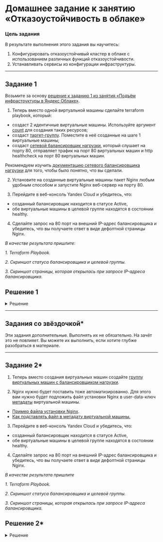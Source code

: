 # Домашнее задание к занятию «Отказоустойчивость в облаке»

### Цель задания

В результате выполнения этого задания вы научитесь:  
1. Конфигурировать отказоустойчивый кластер в облаке с использованием различных функций отказоустойчивости. 
2. Устанавливать сервисы из конфигурации инфраструктуры.

---

## Задание 1 

Возьмите за основу [решение к заданию 1 из занятия «Подъём инфраструктуры в Яндекс Облаке»](https://github.com/netology-code/sdvps-homeworks/blob/main/7-03.md#задание-1).

1. Теперь вместо одной виртуальной машины сделайте terraform playbook, который:

- создаст 2 идентичные виртуальные машины. Используйте аргумент [count](https://www.terraform.io/docs/language/meta-arguments/count.html) для создания таких ресурсов;
- создаст [таргет-группу](https://registry.terraform.io/providers/yandex-cloud/yandex/latest/docs/resources/lb_target_group). Поместите в неё созданные на шаге 1 виртуальные машины;
- создаст [сетевой балансировщик нагрузки](https://registry.terraform.io/providers/yandex-cloud/yandex/latest/docs/resources/lb_network_load_balancer), который слушает на порту 80, отправляет трафик на порт 80 виртуальных машин и http healthcheck на порт 80 виртуальных машин.

Рекомендуем изучить [документацию сетевого балансировщика нагрузки](https://cloud.yandex.ru/docs/network-load-balancer/quickstart) для того, чтобы было понятно, что вы сделали.

2. Установите на созданные виртуальные машины пакет Nginx любым удобным способом и запустите Nginx веб-сервер на порту 80.

3. Перейдите в веб-консоль Yandex Cloud и убедитесь, что: 

- созданный балансировщик находится в статусе Active,
- обе виртуальные машины в целевой группе находятся в состоянии healthy.

4. Сделайте запрос на 80 порт на внешний IP-адрес балансировщика и убедитесь, что вы получаете ответ в виде дефолтной страницы Nginx.

*В качестве результата пришлите:*

*1. Terraform Playbook.*

*2. Скриншот статуса балансировщика и целевой группы.*

*3. Скриншот страницы, которая открылась при запросе IP-адреса балансировщика.*

## Решение 1 

<details>
  <summary>Решение</summary>

  - С терраформом не стал заморачиваться и написал линейный скрипт. Соответсвенно в файле meta.yaml, настрйоки пользователя для доступа по ssh.
  - Для устанвоки Nginx использовал ранее заготовленные плейбуки. 
  - terraform playbook:
    ```
    terraform {
      required_providers {
        yandex = {
          source = "yandex-cloud/yandex"
        }
      }
    
      required_version = ">= 0.13"
    }
    
    provider "yandex" {
      zone = "ru-central1-b"
    }
    
    resource "yandex_compute_instance" "server" {
      count = 2
      name = "server${count.index}"
      platform_id = "standard-v3"
    
      resources {
        core_fraction = 20
        cores = 2
        memory = 2
      }
    
      boot_disk {
        initialize_params {
            image_id = "fd8g5aftj139tv8u2mo1"
            size = 10
        }
      }
    
      network_interface {
        subnet_id = yandex_vpc_subnet.subnet-1.id
        nat = true
      }
    
      placement_policy {
        placement_group_id = "${yandex_compute_placement_group.group1.id}"
      }
    
      metadata = {
        user-data = file("./meta.yaml")
      }
    }
    
    resource "yandex_compute_placement_group" "group1" {
      name="test-pg1"
    }
    
    resource "yandex_vpc_network" "network-1"{
      name = "network1"
    }
    
    resource "yandex_vpc_subnet" "subnet-1"{
      name           = "subnet1"
      zone           = "ru-central1-b"
      v4_cidr_blocks = ["192.168.10.0/24"]
      network_id     = "${yandex_vpc_network.network-1.id}"
    }
    
    
    resource "yandex_lb_network_load_balancer" "lb-1" {
      name = "lb-1"
      listener {
        name = "my-lb1"
        port = 80
        external_address_spec {
          ip_version = "ipv4"
        }
      }
      attached_target_group {
        target_group_id = yandex_lb_target_group.test-1.id
        healthcheck {
          name = "http"
          http_options {
            port = 80
            path = "/"
          }
        }
      }
    }
    
    resource "yandex_lb_target_group" "test-1" {
      name      = "test-1"
      target {
        subnet_id = yandex_vpc_subnet.subnet-1.id
        address   = yandex_compute_instance.server[0].network_interface.0.ip_address
      }
      target {
        subnet_id = yandex_vpc_subnet.subnet-1.id
        address   = yandex_compute_instance.server[1].network_interface.0.ip_address
      }
    }
    ```
  - ![image](https://github.com/ADNikulin/netology/assets/44374132/c5f6aecc-c26c-46e2-879d-393c2c95b21c)
  - ![image](https://github.com/ADNikulin/netology/assets/44374132/2e56057d-666f-4ec8-a6f1-0e57de16b29a)
  - ![image](https://github.com/ADNikulin/netology/assets/44374132/a877e865-0a68-4fb9-99e2-82d2ccf8f287)
  - ![image](https://github.com/ADNikulin/netology/assets/44374132/3729f894-86bb-46ad-95d9-5eec16e021a0)


</details>

---

## Задания со звёздочкой*
Эти задания дополнительные. Выполнять их не обязательно. На зачёт это не повлияет. Вы можете их выполнить, если хотите глубже разобраться в материале.

---

## Задание 2*

1. Теперь вместо создания виртуальных машин создайте [группу виртуальных машин с балансировщиком нагрузки](https://cloud.yandex.ru/docs/compute/operations/instance-groups/create-with-balancer).

2. Nginx нужно будет поставить тоже автоматизированно. Для этого вам нужно будет подложить файл установки Nginx в user-data-ключ [метадаты](https://cloud.yandex.ru/docs/compute/concepts/vm-metadata) виртуальной машины.

- [Пример файла установки Nginx](https://github.com/nar3k/yc-public-tasks/blob/master/terraform/metadata.yaml).
- [Как подставлять файл в метадату виртуальной машины.](https://github.com/nar3k/yc-public-tasks/blob/a6c50a5e1d82f27e6d7f3897972adb872299f14a/terraform/main.tf#L38)

3. Перейдите в веб-консоль Yandex Cloud и убедитесь, что: 

- созданный балансировщик находится в статусе Active,
- обе виртуальные машины в целевой группе находятся в состоянии healthy.

4. Сделайте запрос на 80 порт на внешний IP-адрес балансировщика и убедитесь, что вы получаете ответ в виде дефолтной страницы Nginx.

*В качестве результата пришлите*

*1. Terraform Playbook.*

*2. Скриншот статуса балансировщика и целевой группы.*

*3. Скриншот страницы, которая открылась при запросе IP-адреса балансировщика.*

## Решение 2*

<details>
  <summary>Решение</summary>

  - Стандартная схема, в яндексе нашел как это делать, реализовал натсроил.
  - С помощью ансибл накатил на 3 машины nginx 
  - ```
    terraform {
      required_providers {
        yandex = {
          source = "yandex-cloud/yandex"
        }
      }
    
      required_version = ">= 0.13"
    }
    
    provider "yandex" {
      zone = "ru-central1-b"
    }
    
    resource "yandex_iam_service_account" "ig-sa" {
      name        = "ig-sa"
      description = "service account to manage IG"
    }
    
    resource "yandex_resourcemanager_folder_iam_member" "editor" {
      folder_id = "****"
      role      = "editor"
      member   = "serviceAccount:${yandex_iam_service_account.ig-sa.id}"
      depends_on = [
        yandex_iam_service_account.ig-sa,
      ]
    }
    
    resource "yandex_compute_instance_group" "ig-1" {
      name               = "fixed-ig-with-balancer"
      folder_id = "******"
      service_account_id = "${yandex_iam_service_account.ig-sa.id}"
      depends_on          = [yandex_resourcemanager_folder_iam_member.editor]
      instance_template {
        platform_id = "standard-v3"
        resources {
          memory = 2
          cores  = 2
          core_fraction = 20
        }
    
        boot_disk {
          mode = "READ_WRITE"
          initialize_params {
            image_id = "fd8g5aftj139tv8u2mo1"
          }
        }
    
        network_interface {
          network_id = "${yandex_vpc_network.network-1.id}"
          subnet_ids = ["${yandex_vpc_subnet.subnet-1.id}"]
          nat = true
        }
    
        metadata = {
          user-data = file("./meta.yaml")
        }
      }
    
      scale_policy {
        fixed_scale {
          size = 3
        }
      }
    
      allocation_policy {
        zones = ["ru-central1-b"]
      }
    
      deploy_policy {
        max_unavailable = 1
        max_expansion   = 0
      }
    
      load_balancer {
        target_group_name        = "target-group"
        target_group_description = "load balancer target group"
      }
    }
    
    resource "yandex_lb_network_load_balancer" "lb-1" {
      name = "network-load-balancer-1"
    
      listener {
        name = "network-load-balancer-1-listener"
        port = 80
        external_address_spec {
          ip_version = "ipv4"
        }
      }
      attached_target_group {
        target_group_id = yandex_compute_instance_group.ig-1.load_balancer.0.target_group_id
    
        healthcheck {
          name = "http"
          http_options {
            port = 80
            path = "/"
          }
        }
      }
    }
    
    resource "yandex_vpc_network" "network-1" {
      name = "network1"
    }
    
    resource "yandex_vpc_subnet" "subnet-1" {
      name           = "subnet1"
      zone           = "ru-central1-b"
      network_id     = "${yandex_vpc_network.network-1.id}"
      v4_cidr_blocks = ["192.168.10.0/24"]
    }
    ```
  - ![image](https://github.com/ADNikulin/netology/assets/44374132/3859a841-810c-453f-a320-542bf5492621)
  - ![image](https://github.com/ADNikulin/netology/assets/44374132/e169bc9d-b596-4814-9b23-5b47c038967f)
  - ![image](https://github.com/ADNikulin/netology/assets/44374132/29c198e2-3156-4710-ba17-48b49ac1aefe)



  
</details>
